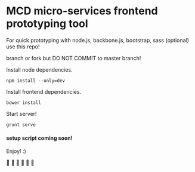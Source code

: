 # MCD micro-services frontend prototyping tool

For quick prototyping with node.js, backbone.js, bootstrap, sass (optional) use this repo!

branch or fork but DO NOT COMMIT to master branch!


Install node dependencies.

```npm install --only=dev```


Install frontend dependencies.

```bower install```


Start server!

```grunt serve```


#### setup script coming soon!


 Enjoy! :)
 
:sweet_potato: :sweet_potato: :sweet_potato: :sweet_potato: :sweet_potato: :sweet_potato:
